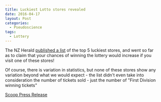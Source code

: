 ```yaml
---
title: Luckiest Lotto stores revealed
date: 2016-04-17
layout: Post
categories:
  - Pseudoscience
tags:
  - Lottery
---
```


The NZ Herald [published a list](http://www.nzherald.co.nz/nz/news/article.cfm?c_id=1&objectid=11623223) of the top 5 luckiest stores, and went so far as to claim that your chances of winning the lottery would increase if you visit one of these stores!

<!-- more -->

Of course, there is variation in statistics, but none of these stores show any variation beyond what we would expect - the list didn't even take into consideration the number of tickets sold - just the number of "First Division winning tickets"

[Scoop Press Release](http://www.scoop.co.nz/stories/CU1604/S00207/finding-new-zealands-luckiest-lotto-shops.htm)
